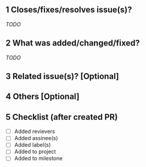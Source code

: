 ## 1 Closes/fixes/resolves issue(s)?
*TODO*

## 2 What was added/changed/fixed?
*TODO*

## 3 Related issue(s)? [Optional]


## 4 Others [Optional]


## 5 Checklist (after created PR)
- [ ] Added revievers
- [ ] Added assinee(s)
- [ ] Added label(s)
- [ ] Added to project
- [ ] Added to milestone
